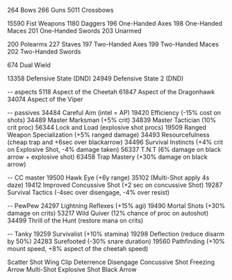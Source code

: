 264 Bows
266 Guns
5011 Crossbows

15590 Fist Weapons
1180 Daggers
196 One-Handed Axes
198 One-Handed Maces
201 One-Handed Swords
203 Unarmed

200 Polearms
227 Staves
197 Two-Handed Axes
199 Two-Handed Maces
202 Two-Handed Swords

674 Dual Wield

13358 Defensive State (DND)
24949 Defensive State 2 (DND)

-- aspects
5118 Aspect of the Cheetah
61847 Aspect of the Dragonhawk
34074 Aspect of the Viper


-- passives
34484 Careful Aim (intel = AP)
19420 Efficiency (-15% cost on shots)
34489 Master Marksman (+5% crit)
34839 Master Tactician (10% crit proc)
56344 Lock and Load (explosive shot procs)
19509 Ranged Weapon Specialization (+5% ranged damage)
34493 Resourcefulness (cheap trap and +6sec over blackarrow)
34496 Survival Instincts (+4% crit on Explosive Shot, -4% damage taken)
56337 T.N.T (6% damage on black arrow + explosive shot)
63458 Trap Mastery (+30% damage on black arrow)


-- CC master
19500 Hawk Eye (+6y range)
35102 (Multi-Shot apply 4s daze)
19412 Improved Concussive Shot (+2 sec on concussive Shot)
19287 Survival Tactics (-4sec over disengage, -4% over resist)

-- PewPew
24297 Lightning Reflexes (+15% agi)
19490 Mortal Shots (+30% damage on crits)
53217 Wild Quiver (12% chance of proc on autoshot)
34499 Thrill of the Hunt (restore mana on crits)

-- Tanky
19259 Survivalist (+10% stamina)
19298 Deflection (reduce disarm by 50%)
24283 Surefooted (-30% snare duration)
19560 Pathfinding (+10% mount speed, +8% aspect of the cheetah speed)

Scatter Shot
Wing Clip
Deterrence
Disengage
Concussive Shot
Freezing Arrow
Multi-Shot
Explosive Shot
Black Arrow